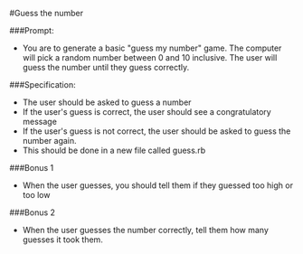 #Guess the number

###Prompt:
- You are to generate a basic "guess my number" game.  The computer will pick a random number between 0 and 10 inclusive.  The user will guess the number until they guess correctly.

###Specification:
- The user should be asked to guess a number
- If the user's guess is correct, the user should see a congratulatory message
- If the user's guess is not correct, the user should be asked to guess the number again.
- This should be done in a new file called guess.rb

###Bonus 1
- When the user guesses, you should tell them if they guessed too high or too low

###Bonus 2
- When the user guesses the number correctly, tell them how many guesses it took them.
